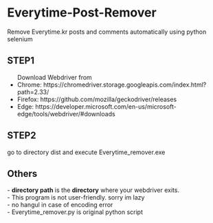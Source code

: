 # Everytime-Post-Remover
Remove Everytime.kr posts and comments automatically using python selenium

<h2> STEP1 </h2>

<ul> Download Webdriver from
        <li> Chrome: https://chromedriver.storage.googleapis.com/index.html?path=2.33/ </li>
        <li> Firefox: https://github.com/mozilla/geckodriver/releases </li>
        <li> Edge: https://developer.microsoft.com/en-us/microsoft-edge/tools/webdriver/#downloads </li>
</ul>

<h2> STEP2 </h2>

go to directory dist and execute Everytime_remover.exe


<h2> Others </h2>
- <b> directory path</b> is the <b>directory</b> where your webdriver exits. <br>
- This program is not user-friendly. sorry im lazy <br>
- no hangul in case of encoding error <br>
- Everytime_remover.py is original python script
